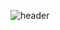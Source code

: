 ![header](https://capsule-render.vercel.app/api?type=wave&color=auto&height=300&section=header&text=FitFit%20render&fontSize=90)
